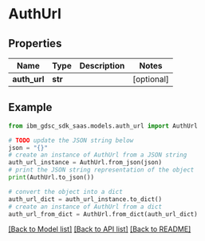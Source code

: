 # AuthUrl


## Properties

Name | Type | Description | Notes
------------ | ------------- | ------------- | -------------
**auth_url** | **str** |  | [optional] 

## Example

```python
from ibm_gdsc_sdk_saas.models.auth_url import AuthUrl

# TODO update the JSON string below
json = "{}"
# create an instance of AuthUrl from a JSON string
auth_url_instance = AuthUrl.from_json(json)
# print the JSON string representation of the object
print(AuthUrl.to_json())

# convert the object into a dict
auth_url_dict = auth_url_instance.to_dict()
# create an instance of AuthUrl from a dict
auth_url_from_dict = AuthUrl.from_dict(auth_url_dict)
```
[[Back to Model list]](../README.md#documentation-for-models) [[Back to API list]](../README.md#documentation-for-api-endpoints) [[Back to README]](../README.md)


